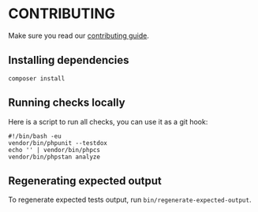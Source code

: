 # CONTRIBUTING

Make sure you read our [contributing guide][contributing guide on the website].

[contributing guide on the website]:https://www.doctrine-project.org/contribute

## Installing dependencies

```shell
composer install
```

## Running checks locally

Here is a script to run all checks, you can use it as a git hook:

```shell
#!/bin/bash -eu
vendor/bin/phpunit --testdox
echo '' | vendor/bin/phpcs
vendor/bin/phpstan analyze
```

## Regenerating expected output

To regenerate expected tests output, run `bin/regenerate-expected-output`.
